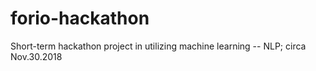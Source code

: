# forio-hackathon
Short-term hackathon project in utilizing machine learning -- NLP; circa Nov.30.2018
